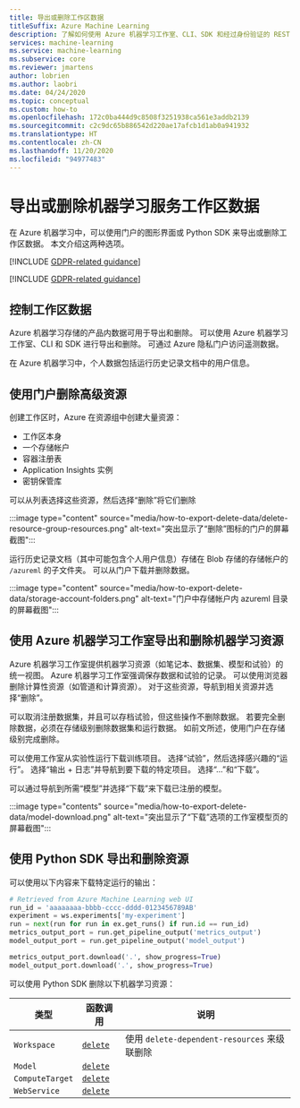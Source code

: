 ```yaml
---
title: 导出或删除工作区数据
titleSuffix: Azure Machine Learning
description: 了解如何使用 Azure 机器学习工作室、CLI、SDK 和经过身份验证的 REST API 导出或删除工作区。
services: machine-learning
ms.service: machine-learning
ms.subservice: core
ms.reviewer: jmartens
author: lobrien
ms.author: laobri
ms.date: 04/24/2020
ms.topic: conceptual
ms.custom: how-to
ms.openlocfilehash: 172c0ba444d9c8508f3251938ca561e3addb2139
ms.sourcegitcommit: c2c9dc65b886542d220ae17afcb1d1ab0a941932
ms.translationtype: HT
ms.contentlocale: zh-CN
ms.lasthandoff: 11/20/2020
ms.locfileid: "94977483"
---
```

# <a name="export-or-delete-your-machine-learning-service-workspace-data"></a>导出或删除机器学习服务工作区数据



在 Azure 机器学习中，可以使用门户的图形界面或 Python SDK 来导出或删除工作区数据。 本文介绍这两种选项。

[!INCLUDE [GDPR-related guidance](../../includes/gdpr-dsr-and-stp-note.md)]

[!INCLUDE [GDPR-related guidance](../../includes/gdpr-intro-sentence.md)]

## <a name="control-your-workspace-data"></a>控制工作区数据

Azure 机器学习存储的产品内数据可用于导出和删除。 可以使用 Azure 机器学习工作室、CLI 和 SDK 进行导出和删除。 可通过 Azure 隐私门户访问遥测数据。 

在 Azure 机器学习中，个人数据包括运行历史记录文档中的用户信息。 

## <a name="delete-high-level-resources-using-the-portal"></a>使用门户删除高级资源

创建工作区时，Azure 在资源组中创建大量资源：

- 工作区本身
- 一个存储帐户
- 容器注册表
- Application Insights 实例
- 密钥保管库

可以从列表选择这些资源，然后选择“删除”将它们删除 

:::image type="content" source="media/how-to-export-delete-data/delete-resource-group-resources.png" alt-text="突出显示了“删除”图标的门户的屏幕截图":::

运行历史记录文档（其中可能包含个人用户信息）存储在 Blob 存储的存储帐户的 `/azureml` 的子文件夹。 可以从门户下载并删除数据。

:::image type="content" source="media/how-to-export-delete-data/storage-account-folders.png" alt-text="门户中存储帐户内 azureml 目录的屏幕截图":::

## <a name="export-and-delete-machine-learning-resources-using-azure-machine-learning-studio"></a>使用 Azure 机器学习工作室导出和删除机器学习资源

Azure 机器学习工作室提供机器学习资源（如笔记本、数据集、模型和试验）的统一视图。 Azure 机器学习工作室强调保存数据和试验的记录。 可以使用浏览器删除计算性资源（如管道和计算资源）。 对于这些资源，导航到相关资源并选择“删除”。 

可以取消注册数据集，并且可以存档试验，但这些操作不删除数据。 若要完全删除数据，必须在存储级别删除数据集和运行数据。 如前文所述，使用门户在存储级别完成删除。

可以使用工作室从实验性运行下载训练项目。  选择“试验”，然后选择感兴趣的“运行”。 选择“输出 + 日志”并导航到要下载的特定项目。  选择“...”和“下载”。

 可以通过导航到所需“模型”并选择“下载”来下载已注册的模型。 

:::image type="contents" source="media/how-to-export-delete-data/model-download.png" alt-text="突出显示了“下载”选项的工作室模型页的屏幕截图":::

## <a name="export-and-delete-resources-using-the-python-sdk"></a>使用 Python SDK 导出和删除资源

可以使用以下内容来下载特定运行的输出： 

```python
# Retrieved from Azure Machine Learning web UI
run_id = 'aaaaaaaa-bbbb-cccc-dddd-0123456789AB'
experiment = ws.experiments['my-experiment']
run = next(run for run in ex.get_runs() if run.id == run_id)
metrics_output_port = run.get_pipeline_output('metrics_output')
model_output_port = run.get_pipeline_output('model_output')

metrics_output_port.download('.', show_progress=True)
model_output_port.download('.', show_progress=True)
```

可以使用 Python SDK 删除以下机器学习资源： 

| 类型 | 函数调用 | 说明 | 
| --- | --- | --- |
| `Workspace` | [`delete`](https://docs.microsoft.com/python/api/azureml-core/azureml.core.workspace.workspace?preserve-view=true&view=azure-ml-py#&preserve-view=truedelete-delete-dependent-resources-false--no-wait-false-) | 使用 `delete-dependent-resources` 来级联删除 |
| `Model` | [`delete`](https://docs.microsoft.com/python/api/azureml-core/azureml.core.model%28class%29?preserve-view=true&view=azure-ml-py#&preserve-view=truedelete--) | | 
| `ComputeTarget` | [`delete`](https://docs.microsoft.com/python/api/azureml-core/azureml.core.computetarget?preserve-view=true&view=azure-ml-py#&preserve-view=truedelete--) | |
| `WebService` | [`delete`](https://docs.microsoft.com/python/api/azureml-core/azureml.core.webservice%28class%29?preserve-view=true&view=azure-ml-py) | |